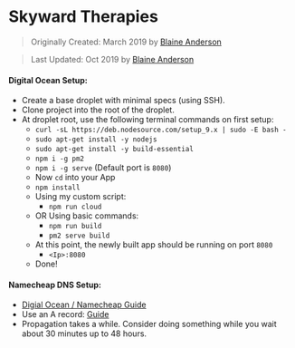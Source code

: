 # Skyward Therapies
> Originally Created: March 2019 by [Blaine Anderson](https://github.com/BlaineAndersonDev)

> Last Updated: Oct 2019 by [Blaine Anderson](https://github.com/BlaineAndersonDev)

#### Digital Ocean Setup:
  * Create a base droplet with minimal specs (using SSH).
  * Clone project into the root of the droplet.
  * At droplet root, use the following terminal commands on first setup:
    * `curl -sL https://deb.nodesource.com/setup_9.x | sudo -E bash -`
    * `sudo apt-get install -y nodejs`
    * `sudo apt-get install -y build-essential`
    * `npm i -g pm2`
    * `npm i -g serve` (Default port is `8080`)
    * Now `cd` into your App
    * `npm install`
    * Using my custom script:
      * `npm run cloud`
    * OR Using basic commands:
      * `npm run build`
      * `pm2 serve build`
    * At this point, the newly built app should be running on port `8080`
      * `<Ip>:8080`
    * Done!

#### Namecheap DNS Setup:
  * [Digial Ocean / Namecheap Guide](https://www.digitalocean.com/community/tutorials/how-to-point-to-digitalocean-nameservers-from-common-domain-registrars)
  * Use an A record: [Guide](https://www.digitalocean.com/docs/networking/dns/how-to/manage-records/)
  * Propagation takes a while. Consider doing something while you wait about 30 minutes up to 48 hours.
